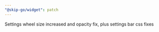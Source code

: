```yaml
---
"@skip-go/widget": patch
---
```


Settings wheel size increased and opacity fix, plus settings bar css fixes
